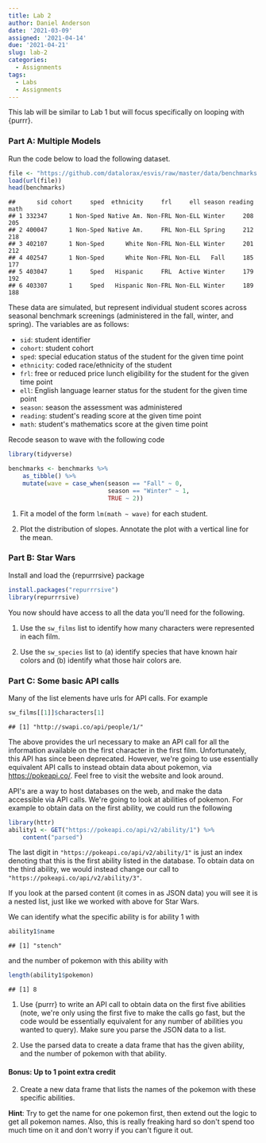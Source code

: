 ```yaml
---
title: Lab 2
author: Daniel Anderson
date: '2021-03-09'
assigned: '2021-04-14'
due: '2021-04-21'
slug: lab-2
categories:
  - Assignments
tags:
  - Labs
  - Assignments
---
```



This lab will be similar to Lab 1 but will focus specifically on looping with 
{purrr}.


### Part A: Multiple Models

Run the code below to load the following dataset.


```r
file <- "https://github.com/datalorax/esvis/raw/master/data/benchmarks.rda"
load(url(file))
head(benchmarks)
```

```
##      sid cohort     sped  ethnicity     frl     ell season reading math
## 1 332347      1 Non-Sped Native Am. Non-FRL Non-ELL Winter     208  205
## 2 400047      1 Non-Sped Native Am.     FRL Non-ELL Spring     212  218
## 3 402107      1 Non-Sped      White Non-FRL Non-ELL Winter     201  212
## 4 402547      1 Non-Sped      White Non-FRL Non-ELL   Fall     185  177
## 5 403047      1     Sped   Hispanic     FRL  Active Winter     179  192
## 6 403307      1     Sped   Hispanic Non-FRL Non-ELL Winter     189  188
```

These data are simulated, but represent individual student scores across seasonal benchmark screenings (administered in the fall, winter, and spring). The variables are as follows:

* `sid`: student identifier
* `cohort`: student cohort
* `sped`: special education status of the student for the given time point
* `ethnicity`: coded race/ethnicity of the student
* `frl`: free or reduced price lunch eligibility for the student for the given time point
* `ell`: English language learner status for the student for the given time point
* `season`: season the assessment was administered
* `reading`: student's reading score at the given time point
* `math`: student's mathematics score at the given time point

Recode season to wave with the following code


```r
library(tidyverse)

benchmarks <- benchmarks %>%
	as_tibble() %>%
	mutate(wave = case_when(season == "Fall" ~ 0,
	                        season == "Winter" ~ 1,
	                        TRUE ~ 2))
```

1. Fit a model of the form `lm(math ~ wave)` for each student. 

2. Plot the distribution of slopes. Annotate the plot with a vertical line for the mean.



### Part B: Star Wars

Install and load the {repurrrsive} package


```r
install.packages("repurrrsive")
library(repurrrsive)
```

You now should have access to all the data you'll need for the following.

1. Use the `sw_films` list to identify how many characters were represented in each film.

2. Use the `sw_species` list to (a) identify species that have known hair colors and (b) identify what those hair colors are.




### Part C: Some basic API calls

Many of the list elements have urls for API calls. For example


```r
sw_films[[1]]$characters[1]
```

```
## [1] "http://swapi.co/api/people/1/"
```

The above provides the url necessary to make an API call for all the information available on the first character in the first film. Unfortunately, this API has since been deprecated. However, we're going to use essentially equivalent API calls to instead obtain data about pokemon, via https://pokeapi.co/. Feel free to visit the website and look around.

API's are a way to host databases on the web, and make the data accessible via API calls. We're going to look at abilities of pokemon. For example to obtain data on the first ability, we could run the following


```r
library(httr)
ability1 <- GET("https://pokeapi.co/api/v2/ability/1") %>%
	content("parsed") 
```

The last digit in `"https://pokeapi.co/api/v2/ability/1"` is just an index denoting that this is the first ability listed in the database. To obtain data on the third ability, we would instead change our call to `"https://pokeapi.co/api/v2/ability/3"`. 

If you look at the parsed content (it comes in as JSON data) you will see it is a nested list, just like we worked with above for Star Wars. 

We can identify what the specific ability is for ability 1 with


```r
ability1$name
```

```
## [1] "stench"
```

and the number of pokemon with this ability with


```r
length(ability1$pokemon)
```

```
## [1] 8
```

1. Use {purrr} to write an API call to obtain data on the first five abilities (note, we're only using the first five to make the calls go fast, but the code would be essentially equivalent for any number of abilities you wanted to query). Make sure you parse the JSON data to a list.



2. Use the parsed data to create a data frame that has the given ability, and the number of pokemon with that ability. 



#### Bonus: Up to 1 point extra credit

2. Create a new data frame that lists the names of the pokemon with these specific abilities. 

**Hint**: Try to get the name for one pokemon first, then extend out the logic to get all pokemon names. Also, this is really freaking hard so don't spend too much time on it and don't worry if you can't figure it out. 



